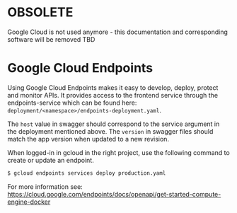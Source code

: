 # OBSOLETE
Google Cloud is not used anymore - this documentation and corresponding software will be removed TBD

# Google Cloud Endpoints
Using Google Cloud Endpoints makes it easy to develop, deploy, protect and monitor APIs.
It provides access to the frontend service through the endpoints-service which can be found here:
`deployment/<namespace>/endpoints-deployment.yaml`.

The `host` value in swagger should correspond to the service argument in the deployment mentioned above.
The `version` in swagger files should match the app version when updated to a new revision.

When logged-in in gcloud in the right project, use the following command to create or update an endpoint.
```bash
$ gcloud endpoints services deploy production.yaml
```

For more information see: https://cloud.google.com/endpoints/docs/openapi/get-started-compute-engine-docker
